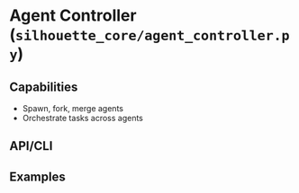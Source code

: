 # Agent Controller (`silhouette_core/agent_controller.py`)

## Capabilities
- Spawn, fork, merge agents
- Orchestrate tasks across agents

## API/CLI
<!-- TODO: Codex: document functions/classes and any CLI bindings -->

## Examples
<!-- TODO: Codex: runnable examples -->
